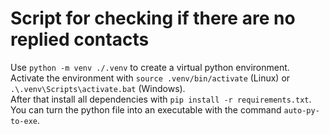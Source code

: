 # Script for checking if there are no replied contacts

Use `python -m venv ./.venv` to create a virtual python environment.  
Activate the environment with `source .venv/bin/activate` (Linux) or `.\.venv\Scripts\activate.bat` (Windows).  
After that install all dependencies with `pip install -r requirements.txt`.  
You can turn the python file into an executable with the command `auto-py-to-exe`.
